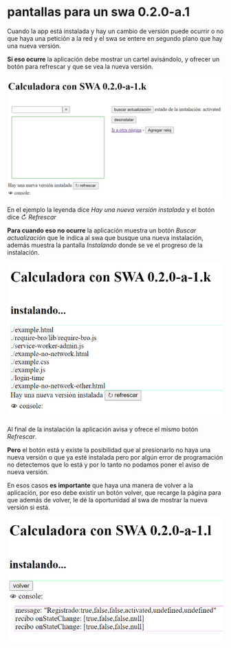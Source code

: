 # pantallas para un swa 0.2.0-a.1

Cuando la app está instalada y hay un cambio de versión 
puede ocurrir o no que haya una petición a la red 
y el swa se entere en segundo plano que hay una nueva versión.

**Si eso ocurre** la aplicación debe mostrar un cartel avisándolo, 
y ofrecer un botón para refrescar y que se vea la nueva versión. 

![pantalla con botón "Refrescar"](la-app-andando-con-aviso.png)

En el ejemplo la leyenda dice _Hay una nueva versión instalada_ 
y el botón dice _↻ Refrescar_

**Para cuando eso no ocurre** la aplicación muestra un botón _Buscar actualización_
que le indica al swa que busque una nueva instalación, 
además muestra la pantalla _Instalando_ donde se ve el progreso de la instalación.

![pantalla con el progreso de instalación](la-app-instalado.png)

Al final de la instalación la aplicación avisa y ofrece el mismo botón _Refrescar_.

**Pero** el botón está y existe la posibilidad que al presionarlo 
no haya una nueva versión o que ya esté instalada 
pero por algún error de programación no detectemos que lo está
y por lo tanto no podamos poner el aviso de nueva versión. 

En esos casos **es importante** que haya una manera de volver a la aplicación,
por eso debe existir un botón volver, que recarge la página para que 
además de volver, le dé la oportunidad al swa de mostrar la nueva versión si está. 

![pantalla con el progreso de instalación](la-app-sin-nueva-version.png)
